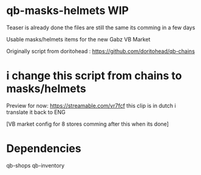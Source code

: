 # qb-masks-helmets WIP

Teaser is already done the files are still the same its comming in a few days 

Usable masks/helmets items for the new Gabz VB Market
 
Originally script from doritohead : https://github.com/doritohead/qb-chains
 
# i change this script from chains to masks/helmets
 

Preview for now: https://streamable.com/vr7fcf this clip is in dutch i translate it back to ENG
 
[VB market config for 8 stores comming after this when its done] 

# Dependencies

qb-shops
qb-inventory
